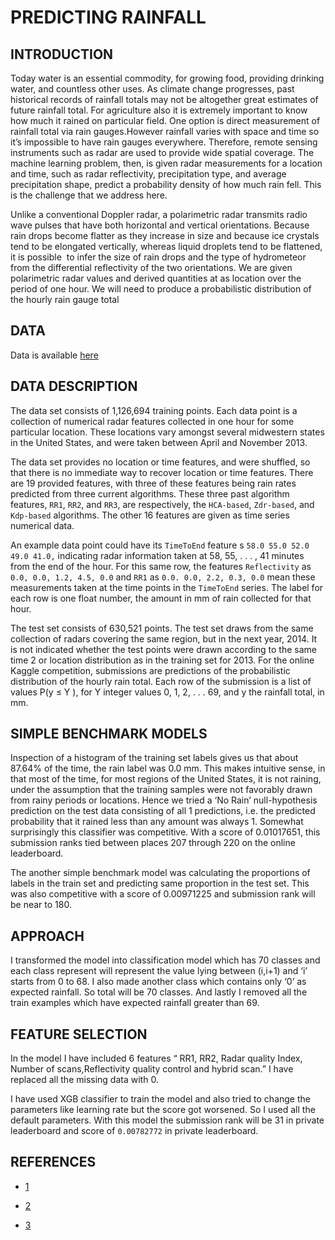 # PREDICTING RAINFALL

## INTRODUCTION

Today water is an essential commodity, for growing food, providing drinking water, and
countless other uses. As climate change progresses, past historical records of rainfall totals may not be altogether great estimates of future rainfall total. For agriculture also it is extremely important to know how much it rained on particular field. One option is direct measurement of rainfall total via rain gauges.However rainfall varies with space and time so it’s impossible to have rain gauges everywhere.​ Therefore, remote sensing instruments such as radar are used to provide wide spatial coverage. The machine learning problem, then, is given radar measurements for a location and time, such as radar reflectivity, precipitation type, and average precipitation shape, predict a probability density of how much rain fell. This is the challenge that we address here.

Unlike a conventional Doppler radar, a polarimetric radar transmits radio wave pulses that have both horizontal and vertical orientations. Because rain drops become flatter as they increase in size and because ice crystals tend to be elongated vertically, whereas liquid droplets tend to be flattened, it is possible​ ​ to infer the size of rain drops and the type of hydrometeor from the differential reflectivity of the two orientations.
We are given polarimetric radar values and derived quantities at as location over the period of one hour. We will need to produce a probabilistic distribution of the hourly rain gauge total

## DATA

Data is available [here](https://www.kaggle.com/c/how-much-did-it-rain/data)

## DATA DESCRIPTION

The data set consists of 1,126,694 training points. Each data point is a collection of numerical radar features collected in one hour for some particular location. These locations vary amongst several midwestern states in the United States, and were taken between April and November 2013.

The data set provides no location or time features, and were shuffled, so that there is no immediate way to recover location or time features. There are 19 provided features, with three of these features being rain rates predicted from three current algorithms. These three past algorithm features, `RR1`, `RR2`, and `RR3`, are respectively, the `HCA-based`, `Zdr-based`, and `Kdp-based` algorithms. The other 16 features are given as time series numerical data.

An example data point could have its `TimeToEnd` feature s `58.0 55.0 52.0 49.0 41.0,` indicating radar information taken at 58, 55, . . . , 41 minutes from the end of the hour. For this same row, the features `Reflectivity` as `0.0, 0.0, 1.2, 4.5, 0.0` and `RR1` as `0.0. 0.0, 2.2, 0.3, 0.0` mean these measurements taken at the time points in the `TimeToEnd` series. The label for each row is one float number, the amount in mm of rain collected for that hour.

The test set consists of 630,521 points. The test set draws from the same collection of radars covering the same region, but in the next year, 2014. It is not indicated whether the test points were drawn according to the same time 2 or location distribution as in the training set for 2013. For the online Kaggle competition,
submissions are predictions of the probabilistic distribution of the hourly rain total. Each row of the submission is a list of values P(y ≤ Y ), for Y integer values 0, 1, 2, . . . 69, and y the rainfall total, in mm.

## SIMPLE BENCHMARK MODELS

Inspection of a histogram of the training set labels gives us that about 87.64% of the time, the rain label was 0.0 mm. This makes intuitive sense, in that most of the time, for most regions of the United States, it is not raining, under the assumption that the training samples were not favorably drawn from rainy periods or locations. Hence we tried a ‘No Rain’ null-hypothesis prediction on the test data consisting of all 1 predictions, i.e. the predicted probability that it rained less than any amount was always 1. Somewhat surprisingly this classifier was competitive. With a score of 0.01017651, this submission ranks tied between places 207 through 220 on the online leaderboard.

The another simple benchmark model was calculating the proportions of labels in the train set
and predicting same proportion in the test set. This was also competitive with a score of
0.00971225 and submission rank will be near to 180.

## APPROACH

I transformed the model into classification model which has 70 classes and each class
represent will represent the value lying between (i,i+1) and ‘i’ starts from 0 to 68. I also made another class which contains only ‘0’ as expected rainfall. So total will be 70 classes. And lastly I removed all the train examples which have expected rainfall greater than 69.

## FEATURE SELECTION

In the model I have included 6 features “ RR1, RR2, Radar quality Index, Number of scans,Reflectivity quality control and hybrid scan.” I have replaced all the missing data with 0.

I have used XGB classifier to train the model and also tried to change the parameters like
learning rate but the score got worsened. So I used all the default parameters. With this model the submission rank will be 31 in private leaderboard and score of `0.00782772` in private leaderboard.

## REFERENCES

- [1](https://www.kaggle.com/c/how-much-did-it-rain/discussion)

- [2](http://blog.kaggle.com/2015/07/01/how-much-did-it-rain-winners-interview-1st-place-devin-anzelmo)

- [3](http://blog.kaggle.com/2015/06/08/how-much-did-it-rain-winners-interview-2nd-place-no-rain-no-gain)
